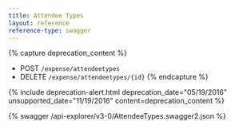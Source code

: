 ```yaml
---
title: Attendee Types
layout: reference
reference-type: swagger
---
```


{% capture deprecation_content %}
* POST `/expense/attendeetypes`
* DELETE `/expense/attendeetypes/{id}`
{% endcapture %}

{% include deprecation-alert.html deprecation_date="05/19/2016" unsupported_date="11/19/2016" content=deprecation_content %}


{% swagger /api-explorer/v3-0/AttendeeTypes.swagger2.json %}
